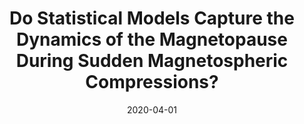 ---
title: "Do Statistical Models Capture the Dynamics of the Magnetopause During Sudden Magnetospheric Compressions?"
collection: publications
permalink: /publication/2020-04-01-Staples
date: 2020-04-01
venue: 'Journal of Geophysical Research: Space Physics'
paperurl: 'https://doi.org/10.1029/2019JA027289'
citation: 'Staples, F. A., Rae, I. J., Forsyth, C., Smith, A. R. A., Murphy, K. R., Raymer, K. M., et al. (2020). Do Statistical Models Capture the Dynamics of the Magnetopause During Sudden Magnetospheric Compressions? Journal of Geophysical Research: Space Physics, 125(4).'
---